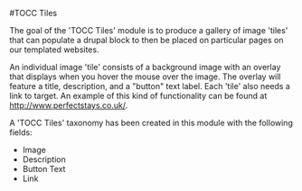 #TOCC Tiles

The goal of the 'TOCC Tiles' module is to produce a gallery of
image 'tiles' that can populate a drupal block to then be placed on 
particular pages on our templated websites.

An individual image 'tile' consists of a background image with an overlay that
displays when you hover the mouse over the image. The overlay will feature a
title, description, and a "button" text label. Each 'tile' also needs a link
to target. An example of this kind of functionality can be found at
http://www.perfectstays.co.uk/.

A 'TOCC Tiles' taxonomy has been created in this module with the following
fields:
* Image
* Description
* Button Text
* Link
